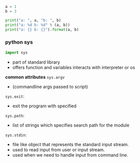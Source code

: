 ```python
a = 1
b = 3

print("a: ", a, "b: ", b)
print("a: %d b: %d" % (a, b))
print("a: {} b: {}").format(a, b)
```

### python sys
```python
import sys
```
- part of standard library
- offers function and variables interacts with interpreter or os


**common attributes**
`sys.argv` 
- (commandline args passed to script)

`sys.exit`:
- exit the program with specified 

`sys.path`:
- list of strings which specifies search path for the module

`sys.stdin`:
- file like object that represents the standard input stream.
- used to read input from user or input stream.
- used when we need to handle input from command line.
